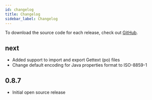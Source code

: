 ```yaml
---
id: changelog
title: Changelog
sidebar_label: Changelog
---
```


To download the source code for each release, check out [GitHub](https://github.com/traduora/traduora/releases).

## next
- Added support to import and export Gettext (po) files
- Change default encoding for Java properties format to ISO-8859-1

## 0.8.7
- Initial open source release
